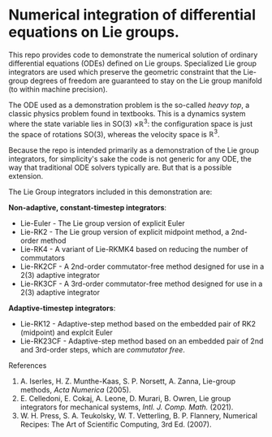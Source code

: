 # Numerical integration of differential equations on Lie groups.

This repo provides code to demonstrate the numerical solution of ordinary differential equations (ODEs) defined on Lie groups.  Specialized Lie group integrators are used which preserve the geometric constraint that the Lie-group degrees of freedom are guaranteed to stay on the Lie group manifold (to within machine precision).

The ODE used as a demonstration problem is the so-called *heavy top*, a classic physics problem found in textbooks.  This is a dynamics system where the state variable lies in SO(3) $\times \mathbb{R}^3$: the configuration space is just the space of rotations SO(3), whereas the velocity space is $\mathbb{R}^3$.

Because the repo is intended primarily as a demonstration of the Lie group integrators, for simplicity's sake the code is not generic for any ODE, the way that traditional ODE solvers typically are.  But that is a possible extension.

The Lie Group integrators included in this demonstration are:

**Non-adaptive, constant-timestep integrators**:
* Lie-Euler - The Lie group version of explicit Euler
* Lie-RK2 - The Lie group version of explicit midpoint method, a 2nd-order method
* Lie-RK4 - A variant of Lie-RKMK4 based on reducing the number of commutators
* Lie-RK2CF - A 2nd-order commutator-free method designed for use in a 2(3) adaptive integrator
* Lie-RK3CF - A 3rd-order commutator-free method designed for use in a 2(3) adaptive integrator

**Adaptive-timestep integrators**:
- Lie-RK12 - Adaptive-step method based on the embedded pair of RK2 (midpoint) and explcit Euler
- Lie-RK23CF - Adaptive-step method based on an embedded pair of 2nd and 3rd-order steps, which are *commutator free*.


References
1. A. Iserles, H. Z. Munthe-Kaas, S. P. Norsett, A. Zanna, Lie-group methods, *Acta Numerica* (2005).
2. E. Celledoni, E. Cokaj, A. Leone, D. Murari, B. Owren, Lie group integrators for mechanical systems, *Intl. J. Comp. Math.* (2021).
3. W. H. Press, S. A. Teukolsky, W. T. Vetterling, B. P. Flannery, Numerical Recipes: The Art of Scientific Computing, 3rd Ed. (2007).
